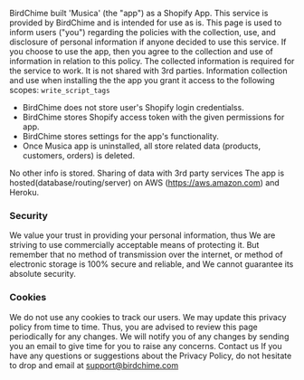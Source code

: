 BirdChime built 'Musica' (the "app") as a Shopify App. This service is provided by BirdChime and is intended for use as is. This page is used to inform users ("you") regarding the policies with the collection, use, and disclosure of personal information if anyone decided to use this service. If you choose to use the app, then you agree to the collection and use of information in relation to this policy. The collected information is required for the service to work. It is not shared with 3rd parties. Information collection and use when installing the the app you grant it access to the following scopes: `write_script_tags`

- BirdChime does not store user's Shopify login credentialss.
- BirdChime stores Shopify access token with the given permissions for app.
- BirdChime stores settings for the app's functionality. 
- Once Musica app is uninstalled, all store related data (products, customers, orders) is deleted.

No other info is stored. Sharing of data with 3rd party services The app is hosted(database/routing/server) on AWS (https://aws.amazon.com) and Heroku. 

### Security 
We value your trust in providing your personal information, thus We are striving to use commercially acceptable means of protecting it. But remember that no method of transmission over the internet, or method of electronic storage is 100% secure and reliable, and We cannot guarantee its absolute security.

### Cookies 
We do not use any cookies to track our users. We may update this privacy policy from time to time. Thus, you are advised to review this page periodically for any changes. We will notify you of any changes by sending you an email to give time for you to raise any concerns. Contact us If you have any questions or suggestions about the Privacy Policy, do not hesitate to drop and email at support@birdchime.com
